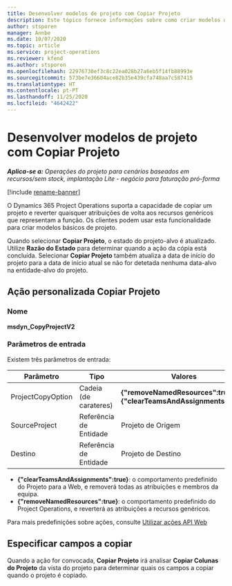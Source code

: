 ```yaml
---
title: Desenvolver modelos de projeto com Copiar Projeto
description: Este tópico fornece informações sobre como criar modelos de projeto usando a ação personalizada de Copiar Projeto.
author: stsporen
manager: Annbe
ms.date: 10/07/2020
ms.topic: article
ms.service: project-operations
ms.reviewer: kfend
ms.author: stsporen
ms.openlocfilehash: 22976730ef3c8c22ea028b27a6eb5f14fb88993e
ms.sourcegitcommit: 573be7e36604ace82b35e439cfa748aa7c587415
ms.translationtype: HT
ms.contentlocale: pt-PT
ms.lasthandoff: 11/25/2020
ms.locfileid: "4642422"
---
```

# <a name="develop-project-templates-with-copy-project"></a>Desenvolver modelos de projeto com Copiar Projeto

_**Aplica-se a:** Operações do projeto para cenários baseados em recursos/sem stock, implantação Lite - negócio para faturação pró-forma_

[!include [rename-banner](~/includes/cc-data-platform-banner.md)]

O Dynamics 365 Project Operations suporta a capacidade de copiar um projeto e reverter quaisquer atribuições de volta aos recursos genéricos que representam a função. Os clientes podem usar esta funcionalidade para criar modelos básicos de projeto.

Quando selecionar **Copiar Projeto**, o estado do projeto-alvo é atualizado. Utilize **Razão do Estado** para determinar quando a ação da cópia está concluída. Selecionar **Copiar Projeto** também atualiza a data de início do projeto para a data de início atual se não for detetada nenhuma data-alvo na entidade-alvo do projeto.

## <a name="copy-project-custom-action"></a>Ação personalizada Copiar Projeto 

### <a name="name"></a>Nome 

**msdyn_CopyProjectV2**

### <a name="input-parameters"></a>Parâmetros de entrada
Existem três parâmetros de entrada:

| Parâmetro          | Tipo   | Valores                                                   | 
|--------------------|--------|----------------------------------------------------------|
| ProjectCopyOption  | Cadeia (de carateres) | **{"removeNamedResources":true}** ou **{"clearTeamsAndAssignments":true}** |
| SourceProject      | Referência de Entidade | Projeto de Origem |
| Destino             | Referência de Entidade | Projeto de Destino |


- **{"clearTeamsAndAssignments":true}**: o comportamento predefinido do Projeto para a Web, e removerá todas as atribuições e membros da equipa.
- **{"removeNamedResources":true}**: o comportamento predefinido do Project Operations, e reverterá as atribuições a recursos genéricos.

Para mais predefinições sobre ações, consulte [Utilizar ações API Web](https://docs.microsoft.com/powerapps/developer/common-data-service/webapi/use-web-api-actions)

## <a name="specify-fields-to-copy"></a>Especificar campos a copiar 
Quando a ação for convocada, **Copiar Projeto** irá analisar **Copiar Colunas do Projeto** da vista do projeto para determinar quais os campos a copiar quando o projeto é copiado.

